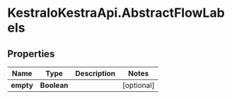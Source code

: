 # KestraIoKestraApi.AbstractFlowLabels

## Properties

Name | Type | Description | Notes
------------ | ------------- | ------------- | -------------
**empty** | **Boolean** |  | [optional] 


